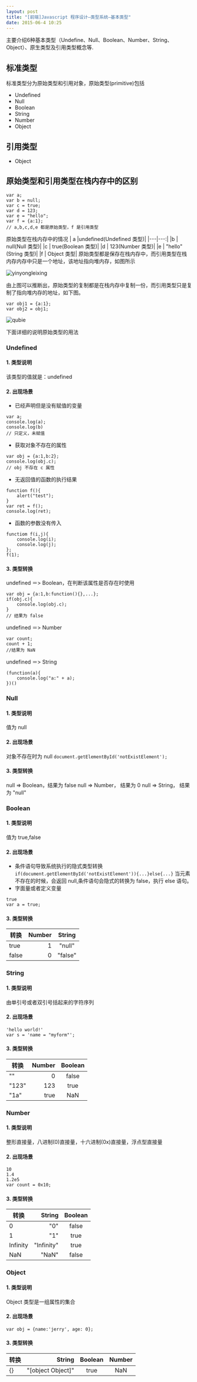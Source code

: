 ```yaml
---
layout: post
title: "[前端]Javascript 程序设计—类型系统—基本类型"
date: 2015-06-4 10:25
---
```


主要介绍6种基本类型（Undefine、Null、Boolean、Number、String、Object）、原生类型及引用类型概念等.

## 标准类型
标准类型分为原始类型和引用对象，原始类型(primitive)包括

* Undefined
* Null
* Boolean
* String
* Number
* Object

## 引用类型

* Object

## 原始类型和引用类型在栈内存中的区别

```
var a;
var b = null;
var c = true;
var d = 123;
var e = "hello";
var f = {a:1};
// a,b,c,d,e 都是原始类型，f 是引用类型
```
原始类型在栈内存中的情况
| a |undefined(Undefined 类型)|
|---|---:|
|b  |   null(Null 类型)|
|c  |   true(Boolean 类型)|
|d  |   123(Number 类型)|
|e  |   "hello"(String 类型)|
|f  |   Object 类型|
原始类型都是保存在栈内存中，而引用类型在栈内存内存中只是一个地址，该地址指向堆内存，如图所示

![yinyongleixing]( http://pic-bin.b0.upaiyun.com/wangyi/yinyongleixing.png)
  
由上图可以推断出，原始类型的复制都是在栈内存中复制一份，而引用类型只是复制了指向堆内存的地址，如下图。

```
var obj1 = {a:1};
var obj2 = obj1;
```
![qubie](http://pic-bin.b0.upaiyun.com/wangyi/yuanshi-yinyong-qubie.png)

下面详细的说明原始类型的用法
### Undefined
#### 1. 类型说明

该类型的值就是：undefined

#### 2. 出现场景

* 已经声明但是没有赋值的变量

```
var a;
console.log(a);
console.log(b)
// 只定义，未赋值
```
* 获取对象不存在的属性
```
var obj = {a:1,b:2};
console.log(obj.c);
// obj 不存在 c 属性
```
* 无返回值的函数的执行结果

```
function f(){
    alert("test");
}
var ret = f();
console.log(ret);
```
* 函数的参数没有传入
```
functiom f(i,j){
    console.log(i);
    console.log(j);
};
f(1);
```
#### 3. 类型转换
undefined ＝> Boolean，在判断该属性是否存在时使用

```
var obj = {a:1,b:function(){},...};
if(obj.c){
    console.log(obj.c);
}
// 结果为 false
```
undefined ＝> Number
```
var count;
count + 1;
//结果为 NaN
```
undefined ＝> String
```
(function(a){
    console.log("a:" + a);
})()
```
### Null
#### 1. 类型说明
值为 null
#### 2. 出现场景
对象不存在时为 null
`document.getElementById('notExistElement');`
#### 3. 类型转换
null => Boolean，结果为 false
null => Number， 结果为 0
null => String， 结果为 "null"

### Boolean
#### 1. 类型说明
值为 true,false
#### 2. 出现场景
* 条件语句导致系统执行的隐式类型转换
`if(document.getElementById('notExistElement')){...}else{...}`
当元素不存在的时候，会返回 null,条件语句会隐式的转换为 false，执行 else 语句。
* 字面量或者定义变量
```
true
var a = true;
```
#### 3. 类型转换
| 转换|Number|String|
|--|--:|:--:|
| true | 1 |"null"|
|false|0|"false"|

### String
#### 1. 类型说明
由单引号或者双引号括起来的字符序列
#### 2. 出现场景

```
'hello world!'
var s = 'name = "myform"';
```
#### 3. 类型转换
| 转换|Number|Boolean|
|--|--:|:--:|
| "" | 0 |false|
|"123"|123|true|
|"1a"|true|NaN|

### Number
#### 1. 类型说明
整形直接量，八进制(0)直接量，十六进制(0x)直接量，浮点型直接量
#### 2. 出现场景
```
10
1.4
1.2e5
var count = 0x10;
```
#### 3. 类型转换
| 转换|String|Boolean|
|--|--:|:--:|
|0 | "0" |false|
|1  |"1"|true|
|Infinity   |"Infinity"|true|
|NaN|"NaN"|false|

### Object 
#### 1. 类型说明
Object 类型是一组属性的集合
#### 2. 出现场景
`var obj = {name:'jerry', age: 0};`
#### 3. 类型转换
| 转换|String|Boolean|Number|
|--|--:|:--:|:--:|
|{} | "[object Object]" |true|NaN|